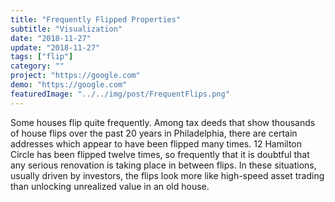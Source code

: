 ```yaml
---
title: "Frequently Flipped Properties"
subtitle: "Visualization"
date: "2018-11-27"
update: "2018-11-27"
tags: ["flip"]
category: ""
project: "https://google.com"
demo: "https://google.com"
featuredImage: "../../img/post/FrequentFlips.png"
---
```

Some houses flip quite frequently. Among tax deeds that show thousands of house flips over the past 20 years in Philadelphia, there are certain addresses which appear to have been flipped many times.
12 Hamilton Circle has been flipped twelve times, so frequently that it is doubtful that any serious renovation is taking place in between flips. In these situations, usually driven by investors, the flips look more like high-speed asset trading than unlocking unrealized value in an old house.


